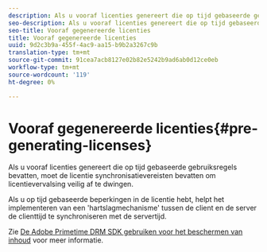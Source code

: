 ```yaml
---
description: Als u vooraf licenties genereert die op tijd gebaseerde gebruiksregels bevatten, moet de licentie synchronisatievereisten bevatten om licentievervalsing veilig af te dwingen.
seo-description: Als u vooraf licenties genereert die op tijd gebaseerde gebruiksregels bevatten, moet de licentie synchronisatievereisten bevatten om licentievervalsing veilig af te dwingen.
seo-title: Vooraf gegenereerde licenties
title: Vooraf gegenereerde licenties
uuid: 9d2c3b9a-455f-4ac9-aa15-b9b2a3267c9b
translation-type: tm+mt
source-git-commit: 91cea7acb8127e02b82e5242b9ad6ab0d12ce0eb
workflow-type: tm+mt
source-wordcount: '119'
ht-degree: 0%

---
```



# Vooraf gegenereerde licenties{#pre-generating-licenses}

Als u vooraf licenties genereert die op tijd gebaseerde gebruiksregels bevatten, moet de licentie synchronisatievereisten bevatten om licentievervalsing veilig af te dwingen.

Als u op tijd gebaseerde beperkingen in de licentie hebt, helpt het implementeren van een &#39;hartslagmechanisme&#39; tussen de client en de server de clienttijd te synchroniseren met de servertijd.

Zie [De Adobe Primetime DRM SDK gebruiken voor het beschermen van inhoud](https://helpx.adobe.com/content/dam/help/en/primetime/drm/drm_protecting_content.pdf) voor meer informatie.
